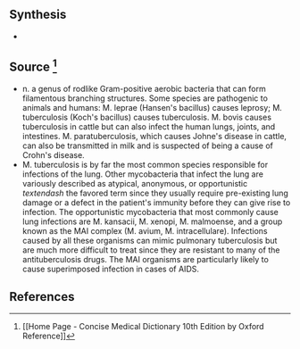 ## Synthesis
- 
## Source [^1]
- n. a genus of rodlike Gram-positive aerobic bacteria that can form filamentous branching structures. Some species are pathogenic to animals and humans: M. leprae (Hansen's bacillus) causes leprosy; M. tuberculosis (Koch's bacillus) causes tuberculosis. M. bovis causes tuberculosis in cattle but can also infect the human lungs, joints, and intestines. M. paratuberculosis, which causes Johne's disease in cattle, can also be transmitted in milk and is suspected of being a cause of Crohn's disease.
- M. tuberculosis is by far the most common species responsible for infections of the lung. Other mycobacteria that infect the lung are variously described as atypical, anonymous, or opportunistic $textendash$ the favored term since they usually require pre-existing lung damage or a defect in the patient's immunity before they can give rise to infection. The opportunistic mycobacteria that most commonly cause lung infections are M. kansacii, M. xenopi, M. malmoense, and a group known as the MAI complex (M. avium, M. intracellulare). Infections caused by all these organisms can mimic pulmonary tuberculosis but are much more difficult to treat since they are resistant to many of the antituberculosis drugs. The MAI organisms are particularly likely to cause superimposed infection in cases of AIDS.
## References

[^1]: [[Home Page - Concise Medical Dictionary 10th Edition by Oxford Reference]]
